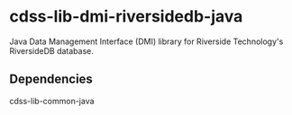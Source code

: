 # cdss-lib-dmi-riversidedb-java #

Java Data Management Interface (DMI) library for Riverside Technology's RiversideDB database.

Dependencies
------------

cdss-lib-common-java
